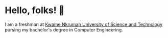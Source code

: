 # Hello, folks! 👋

I am a freshman at <a href="https://www.knust.edu.gh" target="_blank">Kwame Nkrumah University of Science and Technology</a> pursing my bachelor's degree in Computer Engineering.
<!--

- 🔭 I’m currently working on ...
- 🌱 I’m currently learning ...
- 👯 I’m looking to collaborate on ...
- 🤔 I’m looking for help with ...
- 💬 Ask me about ...
- 📫 How to reach me: ...
- 😄 Pronouns: ...
- ⚡ Fun fact: ...
-->
